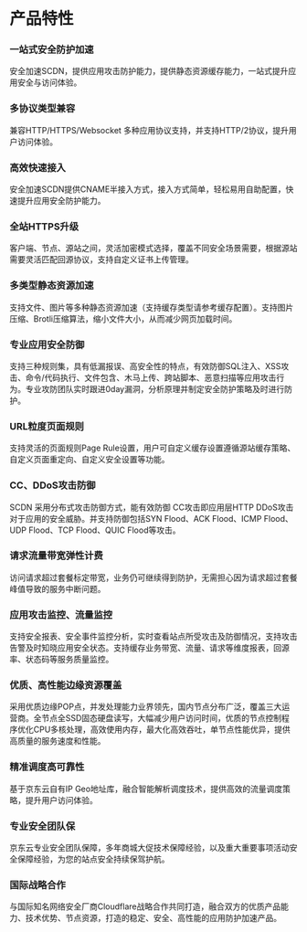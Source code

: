 # 产品特性

### 一站式安全防护加速
安全加速SCDN，提供应用攻击防护能力，提供静态资源缓存能力，一站式提升应用安全与访问体验。

### 多协议类型兼容
兼容HTTP/HTTPS/Websocket 多种应用协议支持，并支持HTTP/2协议，提升用户访问体验。

### 高效快速接入
安全加速SCDN提供CNAME半接入方式，接入方式简单，轻松易用自助配置，快速提升应用安全防护能力。

### 全站HTTPS升级
客户端、节点、源站之间，灵活加密模式选择，覆盖不同安全场景需要，根据源站需要灵活匹配回源协议，支持自定义证书上传管理。

### 多类型静态资源加速
支持文件、图片等多种静态资源加速（支持缓存类型请参考缓存配置）。支持图片压缩、Brotli压缩算法，缩小文件大小，从而减少网页加载时间。

###  专业应用安全防御
支持三种规则集，具有低漏报误、高安全性的特点，有效防御SQL注入、XSS攻击、命令/代码执行、文件包含、木马上传、跨站脚本、恶意扫描等应用攻击行为。专业攻防团队实时跟进0day漏洞，分析原理并制定安全防护策略及时进行防护。

### URL粒度页面规则
支持灵活的页面规则Page Rule设置，用户可自定义缓存设置遵循源站缓存策略、自定义页面重定向、自定义安全设置等功能。

###  CC、DDoS攻击防御
SCDN 采用分布式攻击防御方式，能有效防御 CC攻击即应用层HTTP DDoS攻击对于应用的安全威胁。并支持防御包括SYN Flood、ACK Flood、ICMP Flood、UDP Flood、TCP Flood、QUIC Flood等攻击。

###  请求流量带宽弹性计费
访问请求超过套餐标定带宽，业务仍可继续得到防护，无需担心因为请求超过套餐峰值导致的服务中断问题。

### 应用攻击监控、流量监控
支持安全报表、安全事件监控分析，实时查看站点所受攻击及防御情况，支持攻击告警及时知晓应用安全状态。支持缓存业务带宽、流量、请求等维度报表，回源率、状态码等服务质量监控。

### 优质、高性能边缘资源覆盖 
采用优质边缘POP点，并发处理能力业界领先，国内节点分布广泛，覆盖三大运营商。全节点全SSD固态硬盘读写，大幅减少用户访问时间，优质的节点控制程序优化CPU多核处理，高效使用内存，最大化高效吞吐，单节点性能优异，提供高质量的服务速度和性能。

###  精准调度高可靠性
基于京东云自有IP Geo地址库，融合智能解析调度技术，提供高效的流量调度策略，提升用户访问体验。

### 专业安全团队保
京东云专业安全团队保障，多年商城大促技术保障经验，以及重大重要事项活动安全保障经验，为您的站点安全持续保驾护航。

### 国际战略合作 

与国际知名网络安全厂商Cloudflare战略合作共同打造，融合双方的优质产品能力、技术优势、节点资源，打造的稳定、安全、高性能的应用防护加速产品。


